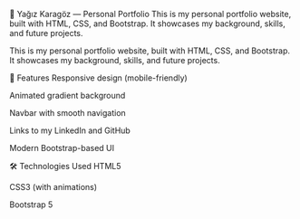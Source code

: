 💼 Yağız Karagöz — Personal Portfolio This is my personal portfolio website, built with HTML, CSS, and Bootstrap. It showcases my background, skills, and future projects.

This is my personal portfolio website, built with HTML, CSS, and Bootstrap. It showcases my background, skills, and future projects.

🚀 Features Responsive design (mobile-friendly)

Animated gradient background

Navbar with smooth navigation

Links to my LinkedIn and GitHub

Modern Bootstrap-based UI

🛠 Technologies Used HTML5

CSS3 (with animations)

Bootstrap 5
